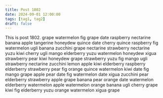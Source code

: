 ```yaml
---
title: Post 1802
date: 2024-09-01 12:00:00
tags: [tag1, tag2]
draft: false
---
```

This is post 1802.
grape
watermelon
fig
grape
date
raspberry
nectarine
banana
apple
tangerine
honeydew
quince
date
cherry
quince
raspberry
fig
watermelon
ugli
banana
zucchini
grape
nectarine
strawberry
nectarine
yuzu
kiwi
cherry
ugli
mango
elderberry
yuzu
watermelon
honeydew
xigua
strawberry
pear
kiwi
honeydew
grape
strawberry
yuzu
fig
mango
ugli
strawberry
nectarine
zucchini
lemon
apple
kiwi
elderberry
raspberry
elderberry
strawberry
pear
fig
orange
quince
watermelon
kiwi
date
fig
mango
grape
apple
pear
date
fig
watermelon
date
xigua
zucchini
pear
elderberry
strawberry
apple
grape
banana
pear
orange
date
watermelon
elderberry
watermelon
apple
watermelon
orange
banana
ugli
cherry
grape
kiwi
fig
elderberry
yuzu
orange
watermelon
xigua
grape
